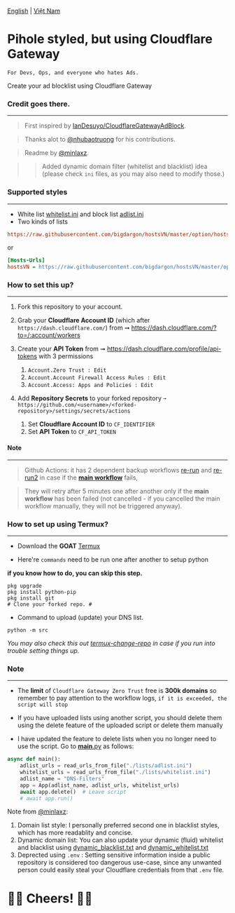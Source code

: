 [English](README.md) | [Việt Nam](docs/vi.md)

# Pihole styled, but using Cloudflare Gateway
`For Devs, Ops, and everyone who hates Ads.`

Create your ad blocklist using Cloudflare Gateway

### Credit goes there.
---

> First inspired by [IanDesuyo/CloudflareGatewayAdBlock](https://github.com/IanDesuyo/CloudflareGatewayAdBlock).

> Thanks alot to [@nhubaotruong](https://github.com/nhubaotruong) for his contributions.

> Readme by [@minlaxz](https://github.com/minlaxz).

>> Added dynamic domain filter (whitelist and blacklist) idea (please check `ini` files, as you may also need to modify those.)

### Supported styles
---
* White list [whitelist.ini](./lists/whitelist.ini) and block list [adlist.ini](./lists/adlist.ini)
* Two kinds of lists

```ini
https://raw.githubusercontent.com/bigdargon/hostsVN/master/option/hosts-VN
```
or
```ini
[Hosts-Urls]
hostsVN = https://raw.githubusercontent.com/bigdargon/hostsVN/master/option/hosts-VN
```


### How to set this up?
---
1. Fork this repository to your account.
2. Grab your **Cloudflare Account ID** (which after `https://dash.cloudflare.com/`) from ➞ https://dash.cloudflare.com/?to=/:account/workers
3. Create your **API Token** from ➞ https://dash.cloudflare.com/profile/api-tokens with 3 permissions 
   1. `Account.Zero Trust : Edit` 
   2. `Account.Account Firewall Access Rules : Edit`
   3. `Account.Access: Apps and Policies : Edit`

4. Add **Repository Secrets** to your forked repository
`➞ https://github.com/<username>/<forked-repository>/settings/secrets/actions`
   1. Set **Cloudflare Account ID** to `CF_IDENTIFIER`
   2. Set **API Token** to `CF_API_TOKEN`


#### Note
---
> Github Actions: it has 2 dependent backup workflows [re-run](.github/workflows/re-run.yml) and [re-run2]([re-run](.github/workflows/re-run2.yml)) in case if the **[main workflow](.github/workflows/main.yml)** fails, 

> They will retry after 5 minutes one after another only if the **main workflow** has been failed (not cancelled - if you cancelled the main workflow manually, they will not be triggered anyway).

### How to set up using Termux?
---

* Download the **GOAT** [Termux](https://github.com/termux/termux-app/releases/latest)

* Here're `commands` need to be run one after another to setup python

**if you know how to do, you can skip this step.**

```
pkg upgrade
pkg install python-pip
pkg install git
# Clone your forked repo. #
```

* Command to upload (update) your DNS list.
```
python -m src
```
_You may also check this out [termux-change-repo](https://wiki.termux.com/wiki/Package_Management) in case if you run into trouble setting things up._


### Note
---
* The **limit** of `Cloudflare Gateway Zero Trust` free is **300k domains** so remember to pay attention to the workflow logs, `if it is exceeded, the script will stop`

* If you have uploaded lists using another script, you should delete them using the delete feature of the uploaded script or delete them manually

* I have updated the feature to delete lists when you no longer need to use the script. Go to [__main__.py](src/__main__.py) as follows:

```python
async def main():
    adlist_urls = read_urls_from_file("./lists/adlist.ini")
    whitelist_urls = read_urls_from_file("./lists/whitelist.ini")
    adlist_name = "DNS-Filters"
    app = App(adlist_name, adlist_urls, whitelist_urls)
    await app.delete()  # Leave script
    # await app.run()
```

Note from [@minlaxz](https://github.com/minlaxz):
1. Domain list style: I personally preferred second one in blacklist styles, which has more readablity and concise.
2. Dynamic domain list: You can also update your dynamic (fluid) whitelist and blacklist using [dynamic_blacklist.txt](./lists/dynamic_blacklist.txt) and [dynamic_whitelist.txt](./lists/dynamic_whitelist.txt)
3. Deprected using `.env` : Setting sensitive information inside a public repository is considered too dangerous use-case, since any unwanted person could easily steal your Cloudflare credentials from that `.env` file.



 🥂🥂 Cheers! 🍻🍻
===
